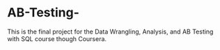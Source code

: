 # AB-Testing-
This is the final project for the Data Wrangling, Analysis, and AB Testing with SQL course though Coursera. 
